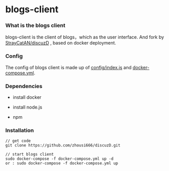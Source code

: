 # blogs-client


### What is the blogs client


blogs-client is the client of blogs，which as the user interface.
And fork by [StrayCatAN/discuzD](https://github.com/StrayCatAN/discuzD.git) , based on docker deployment.
    

### Config 

The config of blogs client is made up of  [config/index.js](https://github.com/zhousi666/discuzD/blob/master/config/index.js) and [docker-compose.yml](https://github.com/zhousi666/blogs-client/blob/master/docker-compose.yml).

### Dependencies


- install docker

- install node.js

- npm


### Installation




	// get code
	git clone https://github.com/zhousi666/discuzD.git
	
	// start blogs client
	sudo docker-compose -f docker-compose.yml up -d 
	or : sudo docker-compose -f docker-compose.yml up

